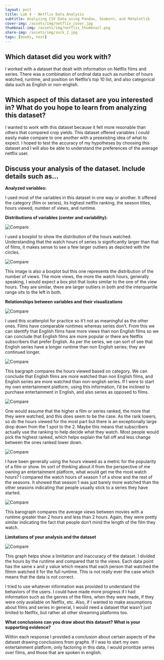 ```yaml
---
layout: post
title: Lab 4 - Netflix Data Analysis
subtitle: Analyzing CSV Data using Pandas, Seaborn, and Matplotlib
cover-img: /assets/img/netflix_cover.jpg
thumbnail-img: /assets/img/netflix_thumbnail.png
share-img: /assets/img/sock_2.jpg
tags: [books, test]
---
```


## Which dataset did you work with?

I worked with a dataset that dealt with information on Netflix films and series. There was a combination of ordinal data such as number of hours watched, runtime, and position on Netflix’s top 10 list, and also categorical data such as English or non-english. 

## Which aspect of this dataset are you interested in? What do you hope to learn from analyzing this dataset?

I wanted to work with this dataset because it felt more resonable than others that compared crop yields. This dataset offered variables I could easily make compare to one another with a preexisting idea of what to expect. I hoped to test the accuracy of my hypotheses by choosing this dataset and I will also be able to understand the preferences of the average netflix user.

## Discuss your analysis of the dataset. Include details such as...
**Analyzed variables:**

I used most of the variables in this dataset in one way or another. It offered the category (film or series), its highest netflix ranking, the season titles, hours viewed, number of views, and runtime.

**Distributions of variables (center and variability):**

![Compare](../assets/img/netflix_distribution_3.png)

I used a boxplot to show the distribution of the hours watched. Understanding that the watch hours of series is significantly larger than that of films, it makes sense to see a few larger outliers as depicted with the circles. 

![Compare](../assets/img/netflix_distribution_2.png)

This image is also a boxplot but this one represents the distribution of the number of views. The more views, the more the watch hours, generally speaking, I would expect a box plot that looks similar to the one of the view hours. They are similar, there are larger outliers in both and the interquartile range sits to the left in both.

**Relationships between variables and their visualizations**

![Compare](../assets/img/netflix_compare_1.png)

I used this scatterplot for practice so it’t not as meaningful as the other ones. Films have comparable runtimes whereas series don’t. From this we can identify that English films have more views than non English films so we can conclude that English films are more popular or there are Netflix subscribers that prefer English. As per the series, we can sort of see that English series have a longer runtime than non English series; they are continued longer.

![Compare](../assets/img/netflix_compare_2.png)

This bargraph compares the hours viewed based on category. We can conclude that English films are more watched than non English films, and English series are more watched than non-english series. If I were to start my own entertainment platform, using this information, I’d be inclined to purchase entertainment in English, and also series as opposed to films. 

![Compare](../assets/img/netflix_compare_3.png)

One would assume that the higher a film or series ranked, the more that they were watched, and this does seem to be the case. As the rank lowers, so do the hours viewed for the most part but there is an exceptionally large drop down from the 1 spot to the 2. Maybe this means that subscribers actually use the ranking to help decide what they watch. Most people would pick the highest ranked, which helps explain the fall off and less change between the ones ranked lower down.

![Compare](../assets/img/netflix_compare_4.png)

I have been generally using the hours viewed as a metric for the popularity of a film or show. Im sort of thinking about it from the perspective of me owning an entertainment platform, what would get me the most watch hours? I compared the watch hours of season 1 of a show and the rest of the seasons. It showed that season 1 was just barely more watched than the other seasons indicating that people usually stick to a series they have started.

![Compare](../assets/img/netflix_compare_5.png)

This barograph compares the average views between movies with a runtime greater than 2 hours and less than 2 hours. Again, they were pretty similar indicating the fact that people don’t mind the length of the film they watch.

**Limitations of your analysis and the dataset**

![Compare](../assets/img/netflix_limitation.png)

This graph helps show a limitation and inaccuracy of the dataset. I divided the hours by the runtime and compared that to the views. Each data point has the same x and y value which means that each person that watched the filmm watched it for the full runtime. This is not really ever the case which means that the data is not correct.

I tried to use whatever information was provided to understand the behaviors of the users. I could have made more progress if I had information such as the genres of the films, when they were made, if they were only available on Netflix, etc. Also, if I wanted to make assumptions about films and series in general, I would need a dataset that wasn’t just limited to Netflix, but rather all other streaming platforms too. 

**What conclusions can you draw about this dataset? What is your supporting evidence?**

Within each response I provided a conclusion about certain aspects of the dataset drawing conclusions from graphs. If I was to start my own entertainment platform, only factoring in this data, I would prioritize series over films, and those that are spoken in english. 
